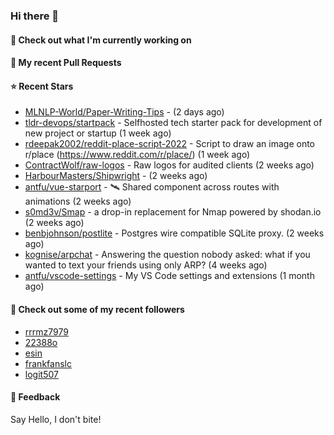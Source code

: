 ### Hi there 👋

#### 👷 Check out what I'm currently working on

#### 🔨 My recent Pull Requests


#### ⭐ Recent Stars

- [MLNLP-World/Paper-Writing-Tips](https://github.com/MLNLP-World/Paper-Writing-Tips) -  (2 days ago)
- [tldr-devops/startpack](https://github.com/tldr-devops/startpack) - Selfhosted tech starter pack for development of new project or startup (1 week ago)
- [rdeepak2002/reddit-place-script-2022](https://github.com/rdeepak2002/reddit-place-script-2022) - Script to draw an image onto r/place (https://www.reddit.com/r/place/) (1 week ago)
- [ContractWolf/raw-logos](https://github.com/ContractWolf/raw-logos) - Raw logos for audited clients (2 weeks ago)
- [HarbourMasters/Shipwright](https://github.com/HarbourMasters/Shipwright) -  (2 weeks ago)
- [antfu/vue-starport](https://github.com/antfu/vue-starport) - 🛰 Shared component across routes with animations (2 weeks ago)
- [s0md3v/Smap](https://github.com/s0md3v/Smap) - a drop-in replacement for Nmap powered by shodan.io (2 weeks ago)
- [benbjohnson/postlite](https://github.com/benbjohnson/postlite) - Postgres wire compatible SQLite proxy. (2 weeks ago)
- [kognise/arpchat](https://github.com/kognise/arpchat) - Answering the question nobody asked: what if you wanted to text your friends using only ARP? (4 weeks ago)
- [antfu/vscode-settings](https://github.com/antfu/vscode-settings) - My VS Code settings and extensions  (1 month ago)

#### 👯 Check out some of my recent followers

- [rrrmz7979](https://github.com/rrrmz7979)
- [22388o](https://github.com/22388o)
- [esin](https://github.com/esin)
- [frankfanslc](https://github.com/frankfanslc)
- [logit507](https://github.com/logit507)

#### 💬 Feedback

Say Hello, I don't bite!